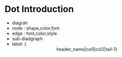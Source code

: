 # Dot Introduction

- diagrah
- node : shape,color,font
- edge : font,color,style
- sub-diadgraph
- label: {<header>header_name|col1|col2|<tail>tail-1}